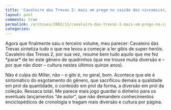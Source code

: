 ```yaml
---
title: 'Cavaleiro das Trevas 2: mais um prego no caixão dos <i>comics</i>'
layout: post
comments: true
permalink: /archives/2002/11/cavaleiro-das-trevas-2-mais-um-prego-no-caixao-dos-comics.html
categories:
---
```

Agora que finalmente saiu o terceiro volume, meu parecer: Cavaleiro das Trevas sintetiza tudo o que me levou a começar a ler gibis de super-heróis. Cavaleiro das Trevas 2, por sua vez, resume bem tudo aquilo que me fez \*parar\* de ler este gênero de quadrinhos (que me trouxe muita diversão e &#8211; por que não dizer &#8211; cultura nestes últimos quinze anos).

Não é culpa do Miller, não &#8211; o gibi é, no geral, bom. Acontece que ele é sintomático do esgotamento do gênero, que sacrificou demais a qualidade em prol da quantidade, o conteúdo em prol da forma, a diversão em prol da coleção. Ressaca total. Me parece mais jogo guardar o dinheiro para os eventuais lançamentos &#8220;de autor&#8221;, que não demandem conhecimentos enciclopédicos de cronologia e tragam mais diversão e cultura por página.